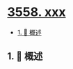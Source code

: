 # [3558. xxx](https://github.com/Tdahuyou/TNotes.leetcode/tree/main/notes/3558.%20xxx)

<!-- region:toc -->

- [1. 📝 概述](#1--概述)

<!-- endregion:toc -->

## 1. 📝 概述
